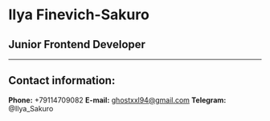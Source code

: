 # Ilya Finevich-Sakuro
## Junior Frontend Developer
--------------------------
## Contact information:
**Phone:** +79114709082
**E-mail:** ghostxxl94@gmail.com
**Telegram:** @Ilya_Sakuro